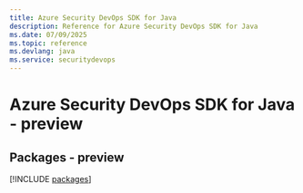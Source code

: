 ```yaml
---
title: Azure Security DevOps SDK for Java
description: Reference for Azure Security DevOps SDK for Java
ms.date: 07/09/2025
ms.topic: reference
ms.devlang: java
ms.service: securitydevops
---
```

# Azure Security DevOps SDK for Java - preview
## Packages - preview
[!INCLUDE [packages](security-devops-index.md)]